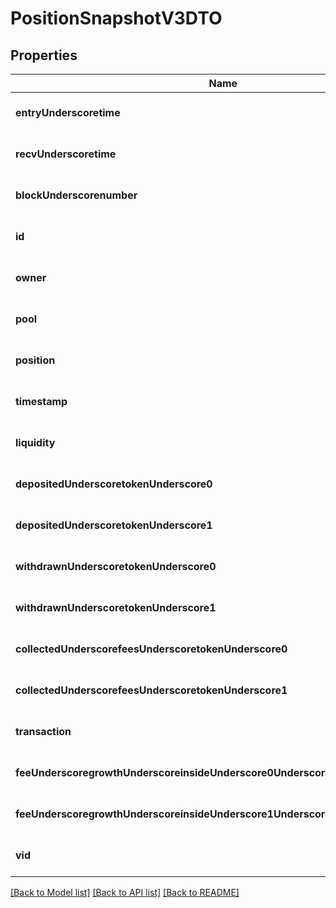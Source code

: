 # PositionSnapshotV3DTO

## Properties
Name | Type | Description | Notes
------------ | ------------- | ------------- | -------------
**entryUnderscoretime** | **string** |  | [optional] [default to null]
**recvUnderscoretime** | **string** |  | [optional] [default to null]
**blockUnderscorenumber** | **integer** |  | [optional] [default to null]
**id** | **string** |  | [optional] [default to null]
**owner** | **string** | OWNERINHO | [optional] [default to null]
**pool** | **string** |  | [optional] [default to null]
**position** | **string** |  | [optional] [default to null]
**timestamp** | **string** |  | [optional] [default to null]
**liquidity** | **string** |  | [optional] [default to null]
**depositedUnderscoretokenUnderscore0** | **string** |  | [optional] [default to null]
**depositedUnderscoretokenUnderscore1** | **string** |  | [optional] [default to null]
**withdrawnUnderscoretokenUnderscore0** | **string** |  | [optional] [default to null]
**withdrawnUnderscoretokenUnderscore1** | **string** |  | [optional] [default to null]
**collectedUnderscorefeesUnderscoretokenUnderscore0** | **string** |  | [optional] [default to null]
**collectedUnderscorefeesUnderscoretokenUnderscore1** | **string** |  | [optional] [default to null]
**transaction** | **string** |  | [optional] [default to null]
**feeUnderscoregrowthUnderscoreinsideUnderscore0UnderscorelastUnderscorex128** | **string** |  | [optional] [default to null]
**feeUnderscoregrowthUnderscoreinsideUnderscore1UnderscorelastUnderscorex128** | **string** |  | [optional] [default to null]
**vid** | **integer** |  | [optional] [default to null]

[[Back to Model list]](../README.md#documentation-for-models) [[Back to API list]](../README.md#documentation-for-api-endpoints) [[Back to README]](../README.md)



